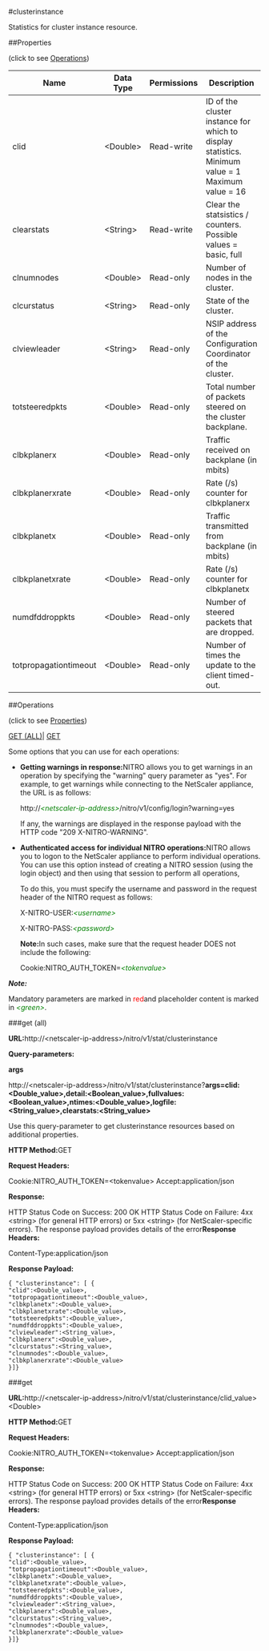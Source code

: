 #clusterinstance

Statistics for cluster instance resource.


##Properties 
<span>(click to see [Operations](#opera))</span>


<table><thead><tr><th>Name</th><th>Data Type</th><th>Permissions</th><th>Description</th></tr></thead><tbody><tr><td>clid</td><td>&lt;Double></td><td>Read-write</td><td>ID of the cluster instance for which to display statistics.<br>Minimum value = 1<br>Maximum value = 16</td></tr><tr><td>clearstats</td><td>&lt;String></td><td>Read-write</td><td>Clear the statsistics / counters.<br>Possible values = basic, full</td></tr><tr><td>clnumnodes</td><td>&lt;Double></td><td>Read-only</td><td>Number of nodes in the cluster.</td></tr><tr><td>clcurstatus</td><td>&lt;String></td><td>Read-only</td><td>State of the cluster.</td></tr><tr><td>clviewleader</td><td>&lt;String></td><td>Read-only</td><td>NSIP address of the Configuration Coordinator of the cluster.</td></tr><tr><td>totsteeredpkts</td><td>&lt;Double></td><td>Read-only</td><td>Total number of packets steered on the cluster backplane.</td></tr><tr><td>clbkplanerx</td><td>&lt;Double></td><td>Read-only</td><td>Traffic received on backplane (in mbits)</td></tr><tr><td>clbkplanerxrate</td><td>&lt;Double></td><td>Read-only</td><td>Rate (/s) counter for clbkplanerx</td></tr><tr><td>clbkplanetx</td><td>&lt;Double></td><td>Read-only</td><td>Traffic transmitted from backplane (in mbits)</td></tr><tr><td>clbkplanetxrate</td><td>&lt;Double></td><td>Read-only</td><td>Rate (/s) counter for clbkplanetx</td></tr><tr><td>numdfddroppkts</td><td>&lt;Double></td><td>Read-only</td><td>Number of steered packets that are dropped.</td></tr><tr><td>totpropagationtimeout</td><td>&lt;Double></td><td>Read-only</td><td>Number of times the update to the client timed-out.</td></tr></tbody></table>
##Operations 
<span>(click to see [Properties](#prope))</span>


[GET (ALL)](#ge)| [GET]()


Some options that you can use for each operations:
<ul><li><p><b>Getting warnings in response:</b>NITRO allows you to get warnings in an operation by specifying the "warning" query parameter as "yes". For example, to get warnings while connecting to the NetScaler appliance, the URL is as follows:</p><p>http://<span style="color:green;font-style:italic;">&lt;netscaler-ip-address&gt;</span>/nitro/v1/config/login?warning=yes</p><p>If any, the warnings are displayed in the response payload with the HTTP code "209 X-NITRO-WARNING".</p></li><li><p><b>Authenticated access for individual NITRO operations:</b>NITRO allows you to logon to the NetScaler appliance to perform individual operations. You can use this option instead of creating a NITRO session (using the login object) and then using that session to perform all operations,</p><p>To do this, you must specify the username and password in the request header of the NITRO request as follows:</p><p>X-NITRO-USER:<span style="color:green;font-style:italic;">&lt;username&gt;</span></p><p>X-NITRO-PASS:<span style="color:green;font-style:italic;">&lt;password&gt;</span></p><p><b>Note:</b>In such cases, make sure that the request header DOES not include the following:</p><p>Cookie:NITRO_AUTH_TOKEN=<span style="color:green;font-style:italic;">&lt;tokenvalue&gt;</span></p></li></ul>



***Note:*** 
Mandatory parameters are marked in <span style="color:#FF0000;">red</span>and placeholder content is marked in <span style="color:green;font-style:italic">&lt;green&gt;</span>.

###get (all)



<b>URL:</b>http://&lt;netscaler-ip-address&gt;/nitro/v1/stat/clusterinstance
<b>Query-parameters:</b>
<b>args</b>
http://&lt;netscaler-ip-address&gt;/nitro/v1/stat/clusterinstance?<b>args=clid:&lt;Double_value&gt;,detail:&lt;Boolean_value&gt;,fullvalues:&lt;Boolean_value&gt;,ntimes:&lt;Double_value&gt;,logfile:&lt;String_value&gt;,clearstats:&lt;String_value&gt;</b>
Use this query-parameter to get clusterinstance resources based on additional properties.



<b>HTTP Method:</b>GET
<b>Request Headers:</b>

Cookie:NITRO_AUTH_TOKEN=&lt;tokenvalue&gt;Accept:application/json

<b>Response:</b>
HTTP Status Code on Success: 200 OKHTTP Status Code on Failure: 4xx &lt;string&gt; (for general HTTP errors) or 5xx &lt;string&gt; (for NetScaler-specific errors). The response payload provides details of the error<b>Response Headers:</b>

Content-Type:application/json

<b>Response Payload: </b>```{ "clusterinstance": [ {"clid":<Double_value>,"totpropagationtimeout":<Double_value>,"clbkplanetx":<Double_value>,"clbkplanetxrate":<Double_value>,"totsteeredpkts":<Double_value>,"numdfddroppkts":<Double_value>,"clviewleader":<String_value>,"clbkplanerx":<Double_value>,"clcurstatus":<String_value>,"clnumnodes":<Double_value>,"clbkplanerxrate":<Double_value>}]}```



###get



<b>URL:</b>http://&lt;netscaler-ip-address&gt;/nitro/v1/stat/clusterinstance/clid_value&gt;&lt;Double&gt;
<b>HTTP Method:</b>GET
<b>Request Headers:</b>

Cookie:NITRO_AUTH_TOKEN=&lt;tokenvalue&gt;Accept:application/json

<b>Response:</b>
HTTP Status Code on Success: 200 OKHTTP Status Code on Failure: 4xx &lt;string&gt; (for general HTTP errors) or 5xx &lt;string&gt; (for NetScaler-specific errors). The response payload provides details of the error<b>Response Headers:</b>

Content-Type:application/json

<b>Response Payload: </b>```{ "clusterinstance": [ {"clid":<Double_value>,"totpropagationtimeout":<Double_value>,"clbkplanetx":<Double_value>,"clbkplanetxrate":<Double_value>,"totsteeredpkts":<Double_value>,"numdfddroppkts":<Double_value>,"clviewleader":<String_value>,"clbkplanerx":<Double_value>,"clcurstatus":<String_value>,"clnumnodes":<Double_value>,"clbkplanerxrate":<Double_value>}]}```



